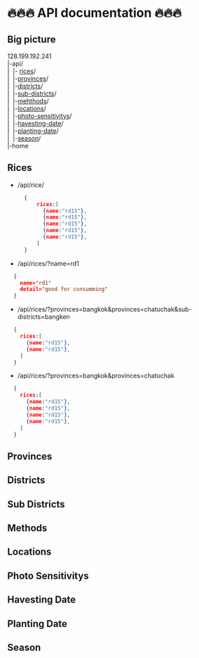 # :fire::fire::fire: API documentation :fire::fire::fire:

## Big picture

  128.199.192.241 <br>
  |-api/ <br>
  |&nbsp;&nbsp;|- [rices](#rices)/ <br>
  |&nbsp;&nbsp;|-[provinces](#provinces)/ <br>
  |&nbsp;&nbsp;|-[districts](#districts)/ <br>
  |&nbsp;&nbsp;|-[sub-districts](#sub-districts)/ <br>
  |&nbsp;&nbsp;|-[mehthods](#methods)/ <br>
  |&nbsp;&nbsp;|-[locations](locations)/ <br>
  |&nbsp;&nbsp;|-[photo-sensitivitys](#photo-sensitivitys)/ <br>
  |&nbsp;&nbsp;|-[havesting-date](#havesting-date)/ <br>
  |&nbsp;&nbsp;|-[planting-date](#planting-date)/ <br>
  |&nbsp;&nbsp;|-[season](#season)/ <br>
  |-home

## Rices
 - /api/rice/
 
    ```JSON
      {
          rices:[
            {name:"rd15"},
            {name:"rd15"},
            {name:"rd15"},
            {name:"rd15"},
            {name:"rd15"},
          ]
      }
    ```
    
 - /api/rices/?name=rd1
 
  ```JSON
    {
      name="rd1"
      detail="good for consumming"
    }
  ```
  
- /api/rices/?provinces=bangkok&provinces=chatuchak&sub-districts=bangken

```JSON
  {
    rices:[
      {name:"rd15"},
      {name:"rd15"},
    ]
  }
```

- /api/rices/?provinces=bangkok&provinces=chatuchak

```JSON
  {
    rices:[
      {name:"rd15"},
      {name:"rd15"},
      {name:"rd15"},
      {name:"rd15"},
    ]
  }
```  
## Provinces
## Districts
## Sub Districts
## Methods
## Locations
## Photo Sensitivitys
## Havesting Date
## Planting Date
## Season
